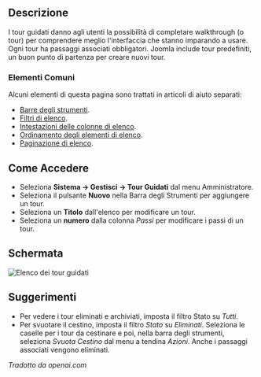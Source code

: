 <!-- Filename: Help4.x:Guided_Tours / Display title: Tour Guidati -->

## Descrizione

I tour guidati danno agli utenti la possibilità di completare walkthrough (o tour) 
per comprendere meglio l'interfaccia che stanno imparando a usare. Ogni tour ha 
passaggi associati obbligatori. Joomla include tour predefiniti, un buon punto 
di partenza per creare nuovi tour.

### Elementi Comuni

Alcuni elementi di questa pagina sono trattati in articoli di aiuto separati:

* [Barre degli strumenti](jdocmanual?article=help/common-elements/toolbars).
* [Filtri di elenco](jdocmanual?article=help/common-elements/list-filters).
* [Intestazioni delle colonne di elenco](jdocmanual?article=help/common-elements/list-column-headers).
* [Ordinamento degli elementi di elenco](jdocmanual?article=help/common-elements/list-ordering).
* [Paginazione di elenco](jdocmanual?article=help/common-elements/list-pagination).

## Come Accedere

- Seleziona **Sistema -> Gestisci -> Tour Guidati** dal menu Amministratore.
- Seleziona il pulsante **Nuovo** nella Barra degli Strumenti per aggiungere un tour.
- Seleziona un **Titolo** dall'elenco per modificare un tour.
- Seleziona un **numero** dalla colonna *Passi* per modificare i passi di un tour.

## Schermata

![Elenco dei tour guidati](../../../it/images/guided-tours/guided-tours-list.png)

## Suggerimenti

- Per vedere i tour eliminati e archiviati, imposta il filtro Stato su *Tutti*.
- Per svuotare il cestino, imposta il filtro *Stato* su *Eliminati*. Seleziona le
  caselle per i tour da cestinare e poi, nella barra degli strumenti, seleziona
  *Svuota Cestino* dal menu a tendina *Azioni*. Anche i passaggi associati vengono
  eliminati.

*Tradotto da openai.com*


